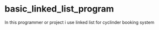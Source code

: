 # basic_linked_list_program
In this programmer or project i use linked list for cyclinder booking system
